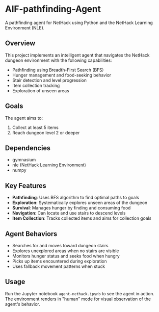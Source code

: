 
# AIF-pathfinding-Agent

A pathfinding agent for NetHack using Python and the NetHack Learning Environment (NLE).

## Overview

This project implements an intelligent agent that navigates the NetHack dungeon environment with the following capabilities:

- Pathfinding using Breadth-First Search (BFS)
- Hunger management and food-seeking behavior
- Stair detection and level progression
- Item collection tracking
- Exploration of unseen areas

## Goals

The agent aims to:

1. Collect at least 5 items
2. Reach dungeon level 2 or deeper

## Dependencies

- gymnasium
- nle (NetHack Learning Environment)
- numpy

## Key Features

- **Pathfinding**: Uses BFS algorithm to find optimal paths to goals
- **Exploration**: Systematically explores unseen areas of the dungeon
- **Survival**: Manages hunger by finding and consuming food
- **Navigation**: Can locate and use stairs to descend levels
- **Item Collection**: Tracks collected items and aims for collection goals

## Agent Behaviors

- Searches for and moves toward dungeon stairs
- Explores unexplored areas when no stairs are visible
- Monitors hunger status and seeks food when hungry
- Picks up items encountered during exploration
- Uses fallback movement patterns when stuck

## Usage

Run the Jupyter notebook `agent-nethack.ipynb` to see the agent in action. The environment renders in "human" mode for visual observation of the agent's behavior.
